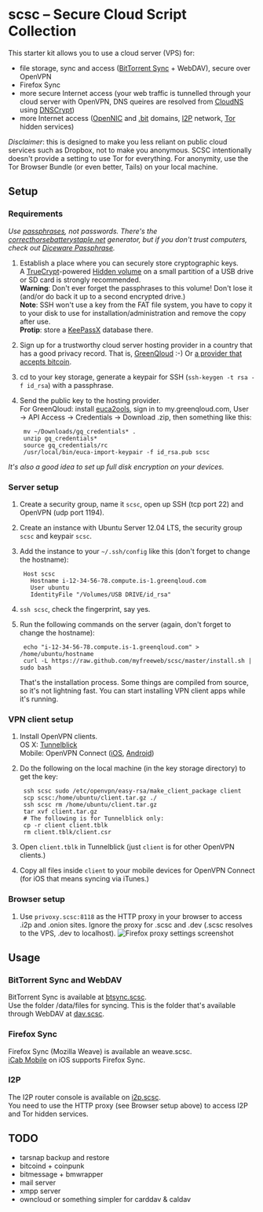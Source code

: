 # scsc – Secure Cloud Script Collection

This starter kit allows you to use a cloud server (VPS) for:

- file storage, sync and access ([BitTorrent Sync](http://labs.bittorrent.com/experiments/sync.html) + WebDAV), secure over OpenVPN
- Firefox Sync
- more secure Internet access (your web traffic is tunnelled through your cloud server with OpenVPN, DNS queires are resolved from [CloudNS](https://cloudns.com.au/) using [DNSCrypt](http://dnscrypt.org/))
- more Internet access ([OpenNIC](http://www.opennicproject.org/) and [.bit](http://dot-bit.org/Main_Page) domains, [I2P](http://www.i2p2.de/) network, [Tor](https://www.torproject.org/) hidden services)

*Disclaimer*: this is designed to make you less reliant on public cloud services such as Dropbox, not to make you anonymous.
SCSC intentionally doesn't provide a setting to use Tor for everything.
For anonymity, use the Tor Browser Bundle (or even better, Tails) on your local machine.

## Setup

### Requirements

*Use [passphrases](http://xkcd.com/936/), not passwords.
There's the [correcthorsebatterystaple.net](http://correcthorsebatterystaple.net/) generator, but if you don't trust computers, check out [Diceware Passphrase](http://world.std.com/~reinhold/diceware.html).*

1. Establish a place where you can securely store cryptographic keys.  
   A [TrueCrypt](http://www.truecrypt.org)-powered [Hidden volume](http://www.truecrypt.org/hiddenvolume) on a small partition of a USB drive or SD card is strongly recommended.  
   **Warning**: Don't ever forget the passphrases to this volume! Don't lose it (and/or do back it up to a second encrypted drive.)  
   **Note**: SSH won't use a key from the FAT file system, you have to copy it to your disk to use for installation/administration and remove the copy after use.   
   **Protip**: store a [KeePassX](https://www.keepassx.org/) database there.
2. Sign up for a trustworthy cloud server hosting provider in a country that has a good privacy record.
   That is, [GreenQloud](http://greenqloud.com) :-)
   Or [a provider that accepts bitcoin](https://en.bitcoin.it/wiki/Virtual_private_server).
3. cd to your key storage, generate a keypair for SSH (`ssh-keygen -t rsa -f id_rsa`) with a passphrase.
4. Send the public key to the hosting provider.  
   For GreenQloud: install [euca2ools](https://github.com/eucalyptus/euca2ools), sign in to my.greenqloud.com, User → API Access → Credentials → Download .zip, then something like this:
        
        mv ~/Downloads/gq_credentials* .
        unzip gq_credentials*
        source gq_credentials/rc
        /usr/local/bin/euca-import-keypair -f id_rsa.pub scsc

*It's also a good idea to set up full disk encryption on your devices.*

### Server setup

1. Create a security group, name it `scsc`, open up SSH (tcp port 22) and OpenVPN (udp port 1194).
2. Create an instance with Ubuntu Server 12.04 LTS, the security group `scsc` and keypair `scsc`.
3. Add the instance to your `~/.ssh/config` like this (don't forget to change the hostname):
        
        Host scsc
          Hostname i-12-34-56-78.compute.is-1.greenqloud.com
          User ubuntu
          IdentityFile "/Volumes/USB DRIVE/id_rsa"
        
4. `ssh scsc`, check the fingerprint, say yes.
5. Run the following commands on the server (again, don't forget to change the hostname):
        
        echo "i-12-34-56-78.compute.is-1.greenqloud.com" > /home/ubuntu/hostname
        curl -L https://raw.github.com/myfreeweb/scsc/master/install.sh | sudo bash
   
   That's the installation process.
   Some things are compiled from source, so it's not lightning fast.
   You can start installing VPN client apps while it's running.

### VPN client setup

1. Install OpenVPN clients.  
   OS X: [Tunnelblick](http://code.google.com/p/tunnelblick/wiki/DownloadsEntry?tm=2)  
   Mobile: OpenVPN Connect ([iOS](https://itunes.apple.com/us/app/openvpn-connect/id590379981?mt=8), [Android](https://play.google.com/store/apps/details?id=net.openvpn.openvpn))
2. Do the following on the local machine (in the key storage directory) to get the key:
        
        ssh scsc sudo /etc/openvpn/easy-rsa/make_client_package client
        scp scsc:/home/ubuntu/client.tar.gz ./
        ssh scsc rm /home/ubuntu/client.tar.gz
        tar xvf client.tar.gz
        # The following is for Tunnelblick only:
        cp -r client client.tblk
        rm client.tblk/client.csr
        
3. Open `client.tblk` in Tunnelblick (just `client` is for other OpenVPN clients.)
4. Copy all files inside `client` to your mobile devices for OpenVPN Connect (for iOS that means syncing via iTunes.)

### Browser setup

1. Use `privoxy.scsc:8118` as the HTTP proxy in your browser to access .i2p and .onion sites.
   Ignore the proxy for .scsc and .dev (.scsc resolves to the VPS, .dev to localhost).
   ![Firefox proxy settings screenshot](https://files.app.net/7cgckJ3L)

## Usage

### BitTorrent Sync and WebDAV

BitTorrent Sync is available at [btsync.scsc](http://btsync.scsc).  
Use the folder /data/files for syncing.
This is the folder that's available through WebDAV at [dav.scsc](http://dav.scsc).

### Firefox Sync

Firefox Sync (Mozilla Weave) is available an weave.scsc.  
[iCab Mobile](http://www.icab-mobile.de/) on iOS supports Firefox Sync.

### I2P

The I2P router console is available on [i2p.scsc](http://i2p.scsc).  
You need to use the HTTP proxy (see Browser setup above) to access I2P and Tor hidden services.

## TODO

- tarsnap backup and restore
- bitcoind + coinpunk
- bitmessage + bmwrapper
- mail server
- xmpp server
- owncloud or something simpler for carddav & caldav
